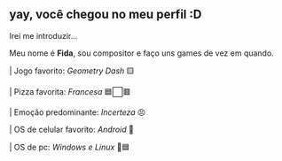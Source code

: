 ## yay, você chegou no meu perfil :D
Irei me introduzir...

Meu nome é **Fida**, sou compositor e faço uns games de vez em quando.

|  Jogo favorito: _Geometry Dash_ 🟨

|  Pizza favorita: _Francesa_ 🟦⬜🟥

|  Emoção predominante: _Incerteza_ 😣

|  OS de celular favorito: _Android_ 🤖

|  OS de pc: _Windows e Linux_ 🐧🟦
